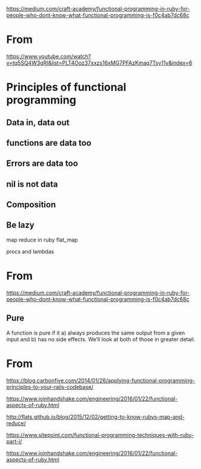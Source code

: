 


https://medium.com/craft-academy/functional-programming-in-ruby-for-people-who-dont-know-what-functional-programming-is-f0c4ab7dc68c

# From
https://www.youtube.com/watch?v=tq5SQ4W3gRI&list=PLT4Ooz37xxzs16xMG7PFAzKmaq7Tsy11y&index=6

# Principles of functional programming
## Data in, data out
## functions are data too
## Errors are data too
## nil is not data
## Composition
## Be lazy


map reduce in ruby
flat_map

procs and lambdas

# From
https://medium.com/craft-academy/functional-programming-in-ruby-for-people-who-dont-know-what-functional-programming-is-f0c4ab7dc68c

## Pure
A function is pure if it a) always produces the same output from a given input and b) has no side effects. We’ll look at both of those in greater detail.


# From
https://blog.carbonfive.com/2014/01/26/applying-functional-programming-principles-to-your-rails-codebase/

https://www.joinhandshake.com/engineering/2016/01/22/functional-aspects-of-ruby.html

http://flats.github.io/blog/2015/12/02/getting-to-know-rubys-map-and-reduce/

https://www.sitepoint.com/functional-programming-techniques-with-ruby-part-i/

https://www.joinhandshake.com/engineering/2016/01/22/functional-aspects-of-ruby.html
